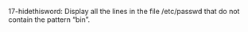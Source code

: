 17-hidethisword: Display all the lines in the file /etc/passwd that do not contain the pattern “bin”.
